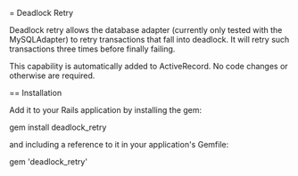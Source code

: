 = Deadlock Retry

Deadlock retry allows the database adapter (currently only tested with the
MySQLAdapter) to retry transactions that fall into deadlock. It will retry
such transactions three times before finally failing.

This capability is automatically added to ActiveRecord. No code changes or otherwise are required.

== Installation

Add it to your Rails application by installing the gem:

  gem install deadlock_retry

and including a reference to it in your application's Gemfile:

  gem 'deadlock_retry'
